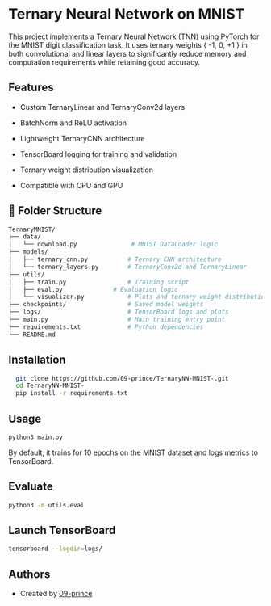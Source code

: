 
# Ternary Neural Network on MNIST

This project implements a Ternary Neural Network (TNN) using PyTorch for the MNIST digit classification task. It uses ternary weights { -1, 0, +1 } in both convolutional and linear layers to significantly reduce memory and computation requirements while retaining good accuracy.



## Features

- Custom TernaryLinear and TernaryConv2d layers

- BatchNorm and ReLU activation

- Lightweight TernaryCNN architecture

- TensorBoard logging for training and validation

- Ternary weight distribution visualization

- Compatible with CPU and GPU


##  📂 Folder Structure


```bash
TernaryMNIST/
├── data/
│   └── download.py               # MNIST DataLoader logic
├── models/
│   ├── ternary_cnn.py           # Ternary CNN architecture
│   └── ternary_layers.py        # TernaryConv2d and TernaryLinear
├── utils/
│   ├── train.py                 # Training script
│   ├── eval.py              # Evaluation logic
│   └── visualizer.py            # Plots and ternary weight distribution
├── checkpoints/                 # Saved model weights
├── logs/                        # TensorBoard logs and plots
├── main.py                      # Main training entry point
├── requirements.txt             # Python dependencies
└── README.md

```

## Installation



```bash
  git clone https://github.com/09-prince/TernaryNN-MNIST-.git
  cd TernaryNN-MNIST-
  pip install -r requirements.txt
```
    
## Usage

```bash
python3 main.py
```
By default, it trains for 10 epochs on the MNIST dataset and logs metrics to TensorBoard.

## Evaluate

```bash
python3 -m utils.eval
```

## Launch TensorBoard

```bash
tensorboard --logdir=logs/
```
## Authors

- Created by [09-prince](https://github.com/09-prince)
